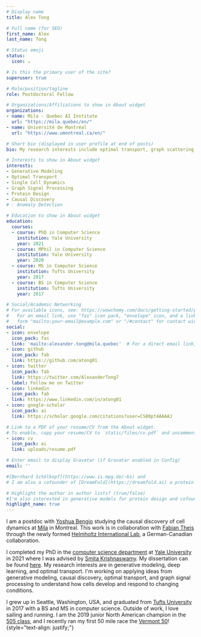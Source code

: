 ```yaml
---
# Display name
title: Alex Tong

# Full name (for SEO)
first_name: Alex
last_name: Tong

# Status emoji
status:
  icon: ☕️

# Is this the primary user of the site?
superuser: true

# Role/position/tagline
role: Postdoctoral Fellow

# Organizations/Affiliations to show in About widget
organizations:
- name: Mila - Quebec AI Institute
  url: "https://mila.quebec/en/"
- name: Université de Montréal
  url: "https://www.umontreal.ca/en/"

# Short bio (displayed in user profile at end of posts)
bio: My research interests include optimal transport, graph scattering, and normalizing flows.

# Interests to show in About widget
interests:
- Generative Modeling
- Optimal Transport
- Single Cell Dynamics
- Graph Signal Processing
- Protein Design
- Causal Discovery
# - Anomaly Detection

# Education to show in About widget
education:
  courses:
  - course: PhD in Computer Science
    institution: Yale University
    year: 2021
  - course: MPhil in Computer Science
    institution: Yale University
    year: 2020
  - course: MS in Computer Science
    institution: Tufts University
    year: 2017
  - course: BS in Computer Science
    institution: Tufts University
    year: 2017

# Social/Academic Networking
# For available icons, see: https://wowchemy.com/docs/getting-started/page-builder/#icons
#   For an email link, use "fas" icon pack, "envelope" icon, and a link in the
#   form "mailto:your-email@example.com" or "/#contact" for contact widget.
social:
- icon: envelope
  icon_pack: fas
  link: 'mailto:alexander.tong@mila.quebec'  # For a direct email link, use "mailto:test@example.org".
- icon: github
  icon_pack: fab
  link: https://github.com/atong01
- icon: twitter
  icon_pack: fab
  link: https://twitter.com/AlexanderTong7
  label: Follow me on Twitter
- icon: linkedin
  icon_pack: fab
  link: https://www.linkedin.com/in/atong01
- icon: google-scholar
  icon_pack: ai
  link: https://scholar.google.com/citations?user=CS80pt4AAAAJ

# Link to a PDF of your resume/CV from the About widget.
# To enable, copy your resume/CV to `static/files/cv.pdf` and uncomment the lines below.
- icon: cv
  icon_pack: ai
  link: uploads/resume.pdf

# Enter email to display Gravatar (if Gravatar enabled in Config)
email: ''

#[Bernhard Schölkopf](https://www.is.mpg.de/~bs) and 
# I am also a cofounder of [DreamFold](https://dreamfold.ai) a protein design startup.

# Highlight the author in author lists? (true/false)
#I'm also interested in generative models for protein design and cofounded [a startup](https://www.dreamfold.ai/) to work on these problems.
highlight_name: true
---
```

I am a postdoc with [Yoshua Bengio](https://https://yoshuabengio.org) studying
the causal discovery of cell dynamics at [Mila](https://mila.quebec/en/) in
Montreal. This work is in collaboration with 
[Fabian Theis](https://www.helmholtz-muenchen.de/icb/institute/staff/staff/ma/2494/index.html)
through the newly formed [Helmholtz International Lab](https://www.helmholtz.ai/themenmenue/our-research/helmholtz-international-labs/index.html), a German-Canadian collaboration.

I completed my PhD in the [computer science department](https://cpsc.yale.edu) at [Yale University](https://www.yale.edu) in 2021 where I was advised by [Smita Krishnaswamy](https://www.krishnaswamylab.org). My dissertation can be found [here](files/Alexander_Tong_Thesis.pdf).
My research interests are in generative modeling, deep learning, and optimal transport. 
I'm working on applying ideas from generative modeling, causal discovery, optimal transport, and graph signal processing to understand how cells develop and respond to changing conditions.

I grew up in Seattle, Washington, USA, and graduated from [Tufts
University](https://www.tufts.edu) in 2017 with a BS and MS in computer
science. Outside of work, I love sailing and running. I am the 2019 junior North
American champion in the [505 class](https://www.int505.org), and I recently
ran my first 50 mile race the [Vermont 50](https://vermont50.com)!
{style="text-align: justify;"}

